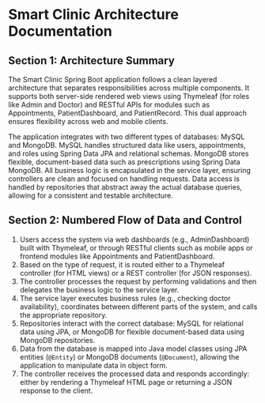 # Smart Clinic Architecture Documentation

## Section 1: Architecture Summary

The Smart Clinic Spring Boot application follows a clean layered architecture that separates responsibilities across multiple components. It supports both server-side rendered web views using Thymeleaf (for roles like Admin and Doctor) and RESTful APIs for modules such as Appointments, PatientDashboard, and PatientRecord. This dual approach ensures flexibility across web and mobile clients.

The application integrates with two different types of databases: MySQL and MongoDB. MySQL handles structured data like users, appointments, and roles using Spring Data JPA and relational schemas. MongoDB stores flexible, document-based data such as prescriptions using Spring Data MongoDB. All business logic is encapsulated in the service layer, ensuring controllers are clean and focused on handling requests. Data access is handled by repositories that abstract away the actual database queries, allowing for a consistent and testable architecture.

## Section 2: Numbered Flow of Data and Control

1. Users access the system via web dashboards (e.g., AdminDashboard) built with Thymeleaf, or through RESTful clients such as mobile apps or frontend modules like Appointments and PatientDashboard.
2. Based on the type of request, it is routed either to a Thymeleaf controller (for HTML views) or a REST controller (for JSON responses).
3. The controller processes the request by performing validations and then delegates the business logic to the service layer.
4. The service layer executes business rules (e.g., checking doctor availability), coordinates between different parts of the system, and calls the appropriate repository.
5. Repositories interact with the correct database: MySQL for relational data using JPA, or MongoDB for flexible document-based data using MongoDB repositories.
6. Data from the database is mapped into Java model classes using JPA entities (`@Entity`) or MongoDB documents (`@Document`), allowing the application to manipulate data in object form.
7. The controller receives the processed data and responds accordingly: either by rendering a Thymeleaf HTML page or returning a JSON response to the client.
